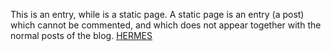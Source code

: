 This is an entry, while  is a static page. A static page is an entry (a post) which cannot be commented, and which does not appear together with the normal posts of the blog.
 <a href="http://www.carebeau-enjoy.com/shoponlinejp.asp?cheap=shop/a/b/products/01145.html" title="HERMES">HERMES</a>